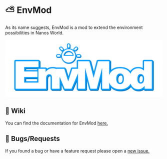 # ⛅ EnvMod
As its name suggests, EnvMod is a mod to extend the environment possibilities in Nanos World.

![](https://github.com/Timmy-the-nobody/EnvMod/blob/main/envmod_logo.png)

## 📘 Wiki
You can find the documentation for EnvMod [here.][1]

## 🐛 Bugs/Requests
If you found a bug or have a feature request please open a [new issue.][2]

[1]:https://github.com/Timmy-the-nobody/EnvMod/blob/main/wiki.md
[2]:https://github.com/Timmy-the-nobody/EnvMod/issues